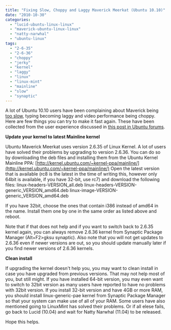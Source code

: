 ```yaml
---
title: "Fixing Slow, Choppy and Laggy Maverick Meerkat (Ubuntu 10.10)"
date: "2010-10-30"
categories: 
  - "lucid-ubuntu-linux-linux"
  - "maverick-ubuntu-linux-linux"
  - "natty-narwhal"
  - "ubuntu-linux"
tags: 
  - "2-6-35"
  - "2-6-36"
  - "choppy"
  - "jerky"
  - "kernel"
  - "laggy"
  - "linux"
  - "linux-mint"
  - "mainline"
  - "slow"
  - "synaptic"
---
```


A lot of Ubuntu 10.10 users have been complaining about Maverick being [too slow](http://ubuntuforums.org/showthread.php?t=1592245), typing becoming laggy and video performance being choppy.   Here are few things you can try to make it fast again. These have been collected from the user experience discussed in [this post in Ubuntu forums](http://ubuntuforums.org/showthread.php?t=1592245).

**Update your kernel to latest Mainline kernel**

Ubuntu Maverick Meerkat uses version 2.6.35 of Linux Kernel. A lot of users have solved their problems by upgrading to version 2.6.36. You can do so by downloading the deb files and installing them from the Ubuntu Kernel Mainline PPA: [http://kernel.ubuntu.com/~kernel-ppa/mainline/](http://kernel.ubuntu.com/~kernel-ppa/mainline/) Open the latest version that is available (rc8 is the latest in the time of writing this, however only 64bit is available, if you have 32-bit, use rc7) and download the following files: linux-headers-VERSION\_all.deb linux-headers-VERSION-generic\_VERSION\_amd64.deb linux-image-VERSION-generic\_VERSION\_amd64.deb

If you have 32bit, choose the ones that contain i386 instead of amd64 in the name. Install them one by one in the same order as listed above and reboot.

Note that if that does not help and if you want to switch back to 2.6.35 kernel again, you can always remove 2.6.36 kernel from Synaptic Package Manager (Alt+F2>gksu synaptic). Also note that you will not get updates to 2.6.36 even if newer versions are out, so you should update manually later if you find newer versions of 2.6.36 kernels.

**Clean install**

If upgrading the kernel doesn't help you, you may want to clean install in case you have upgraded from previous versions. That may not help most of you, but still might. If you have installed 64-bit version, you may even want to switch to 32bit version as many users have reported to have no problems with 32bit version. If you install 32-bit version and have 4GB or more RAM, you should install linux-generic-pae kernel from Synaptic Package Manager so that your system can make use of all of your RAM. Some users have also mentioned going to LinuxMint has solved their problems. Or if all elese fails, go back to Lucid (10.04) and wait for Natty Narwhal (11.04) to be released.

Hope this helps.
